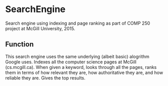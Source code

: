 # SearchEngine
Search engine using indexing and page ranking as part of COMP 250 project at McGill University, 2015.
## Function
This search engine uses the same underlying (albeit basic) alogrithm Google uses. Indexes all the computer science pages at McGill (cs.mcgill.ca). When given a keyword, looks through all the pages, ranks them in terms of how relevant they are, how authoritative they are, and how reliable they are. Gives the top results.

